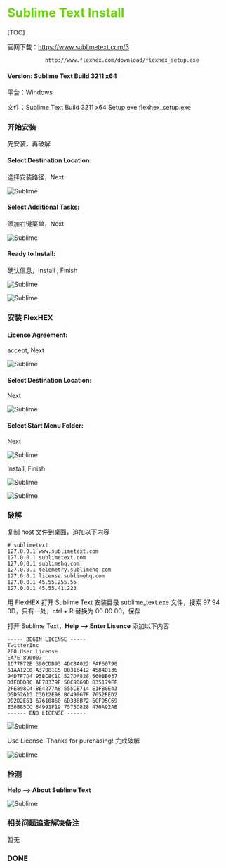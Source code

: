 # <font color=#69D600>Sublime Text Install</font>

[TOC]

官网下载：https://www.sublimetext.com/3

   				http://www.flexhex.com/download/flexhex_setup.exe

#### Version: Sublime Text Build 3211 x64

平台：Windows

文件：Sublime Text Build 3211 x64 Setup.exe    flexhex_setup.exe



### 开始安装

先安装，再破解

#### Select Destination Location:

选择安装路径，Next

![Sublime](./images/SublimeText/Sublime001.png "选择安装路径") 



#### Select Additional Tasks:

添加右键菜单，Next

![Sublime](./images/SublimeText/Sublime002.png "添加右键菜单") 



#### Ready to Install:

确认信息，Install , Finish

![Sublime](./images/SublimeText/Sublime003.png "Install") 

![Sublime](./images/SublimeText/Sublime004.png "Finish") 



### 安装 FlexHEX

#### License Agreement:

accept, Next

![Sublime](./images/SublimeText/Sublime005.png "License Agreement") 



#### Select Destination Location:

Next

![Sublime](./images/SublimeText/Sublime006.png "Select Destination Location") 



#### Select Start Menu Folder:

Next

![Sublime](./images/SublimeText/Sublime007.png "Select Start Menu Folder") 

Install, Finish

![Sublime](./images/SublimeText/Sublime008.png "Install") 

![Sublime](./images/SublimeText/Sublime009.png "Finish") 



### 破解

复制 host 文件到桌面，追加以下内容

```
# sublimetext
127.0.0.1 www.sublimetext.com
127.0.0.1 sublimetext.com
127.0.0.1 sublimehq.com
127.0.0.1 telemetry.sublimehq.com
127.0.0.1 license.sublimehq.com
127.0.0.1 45.55.255.55
127.0.0.1 45.55.41.223
```

用 FlexHEX 打开 Sublime Text 安装目录 sublime_text.exe 文件，搜索 97 94 0D，只有一处，ctrl + R 替换为 00 00 00，保存

打开 Sublime Text，**Help --> Enter Lisence** 添加以下内容

```
----- BEGIN LICENSE -----
TwitterInc
200 User License
EA7E-890007
1D77F72E 390CDD93 4DCBA022 FAF60790
61AA12C0 A37081C5 D0316412 4584D136
94D7F7D4 95BC8C1C 527DA828 560BB037
D1EDDD8C AE7B379F 50C9D69D B35179EF
2FE898C4 8E4277A8 555CE714 E1FB0E43
D5D52613 C3D12E98 BC49967F 7652EED2
9D2D2E61 67610860 6D338B72 5CF95C69
E36B85CC 84991F19 7575D828 470A92AB
------ END LICENSE ------
```

![Sublime](./images/SublimeText/Sublime010.png "Use License") 

Use License. Thanks for purchasing! 完成破解

![Sublime](./images/SublimeText/Sublime011.png "Thanks for purchasing!") 



### 检测
**Help --> About Sublime Text**

![Sublime](./images/SublimeText/Sublime012.png "About Sublime Text") 



### 相关问题追查解决备注
暂无



### DONE



